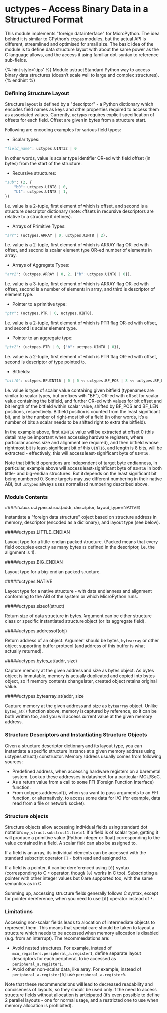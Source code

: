# uctypes – Access Binary Data in a Structured Format
This module implements "foreign data interface" for MicroPython. The idea behind it is similar to CPython’s `ctypes` modules, but the actual API is different, streamlined and optimised for small size. The basic idea of the module is to define data structure layout with about the same power as the C language allows, and the access it using familiar dot-syntax to reference sub-fields.

{% hint style='tips' %}
Module ustruct
Standard Python way to access binary data structures (doesn’t scale well to large and complex structures).
{% endhint %}

### Defining Structure Layout

Structure layout is defined by a "descriptor" - a Python dictionary which encodes field names as keys and other properties required to access them as associated values. Currently, `uctypes` requires explicit specification of offsets for each field. Offset are given in bytes from a structure start.

Following are encoding examples for various field types:

- Scalar types:

```python
"field_name": uctypes.UINT32 | 0
```

In other words, value is scalar type identifier OR-ed with field offset (in bytes) from the start of the structure.

- Recursive structures:

```python
"sub": (2, {
    "b0": uctypes.UINT8 | 0,
    "b1": uctypes.UINT8 | 1,
})
```

I.e. value is a 2-tuple, first element of which is offset, and second is a structure descriptor dictionary (note: offsets in recursive descriptors are relative to a structure it defines).

- Arrays of Primitive Types:

```python
"arr": (uctypes.ARRAY | 0, uctypes.UINT8 | 2),
```

I.e. value is a 2-tuple, first element of which is ARRAY flag OR-ed with offset, and second is scalar element type OR-ed number of elements in array.

- Arrays of Aggregate Types:

```python
"arr2": (uctypes.ARRAY | 0, 2, {"b": uctypes.UINT8 | 0}),
```

I.e. value is a 3-tuple, first element of which is ARRAY flag OR-ed with offset, second is a number of elements in array, and third is descriptor of element type.

- Pointer to a primitive type:

```python
"ptr": (uctypes.PTR | 0, uctypes.UINT8),
```

I.e. value is a 2-tuple, first element of which is PTR flag OR-ed with offset, and second is scalar element type.

- Pointer to an aggregate type:

```python
"ptr2": (uctypes.PTR | 0, {"b": uctypes.UINT8 | 0}),
```

I.e. value is a 2-tuple, first element of which is PTR flag OR-ed with offset, second is descriptor of type pointed to.

- Bitfields:

```python
"bitf0": uctypes.BFUINT16 | 0 | 0 << uctypes.BF_POS | 8 << uctypes.BF_LEN,
```

I.e. value is type of scalar value containing given bitfield (typenames are similar to scalar types, but prefixes with "BF"), OR-ed with offset for scalar value containing the bitfield, and further OR-ed with values for bit offset and bit length of the bitfield within scalar value, shifted by BF_POS and BF_LEN positions, respectively. Bitfield position is counted from the least significant bit, and is the number of right-most bit of a field (in other words, it’s a number of bits a scalar needs to be shifted right to extra the bitfield).

In the example above, first `UINT16` value will be extracted at offset 0 (this detail may be important when accessing hardware registers, where particular access size and alignment are required), and then bitfield whose rightmost bit is least-significant bit of this `UINT16`, and length is 8 bits, will be extracted - effectively, this will access least-significant byte of `UINT16`.

Note that bitfield operations are independent of target byte endianness, in particular, example above will access least-significant byte of `UINT16` in both little- and big-endian structures. But it depends on the least significant bit being numbered 0. Some targets may use different numbering in their native ABI, but `uctypes` always uses normalised numbering described above.

### Module Contents

#####<class><i>class</i> uctypes.struct(addr, descriptor, layout_type=NATIVE)</class>

Instantiate a "foreign data structure" object based on structure address in memory, descriptor (encoded as a dictionary), and layout type (see below).

#####<function>uctypes.LITTLE_ENDIAN</function>

Layout type for a little-endian packed structure. (Packed means that every field occupies exactly as many bytes as defined in the descriptor, i.e. the alignment is 1).

#####<function>uctypes.BIG_ENDIAN</function>

Layout type for a big-endian packed structure.

#####<function>uctypes.NATIVE</function>

Layout type for a native structure - with data endianness and alignment conforming to the ABI of the system on which MicroPython runs.

#####<function>uctypes.sizeof(struct)</function>

Return size of data structure in bytes. Argument can be either structure class or specific instantiated structure object (or its aggregate field).

#####<function>uctypes.addressof(obj)</function>

Return address of an object. Argument should be bytes, `bytearray` or other object supporting buffer protocol (and address of this buffer is what actually returned).

#####<function>uctypes.bytes_at(addr, size)</function>

Capture memory at the given address and size as bytes object. As bytes object is immutable, memory is actually duplicated and copied into bytes object, so if memory contents change later, created object retains original value.

#####<function>uctypes.bytearray_at(addr, size)</function>

Capture memory at the given address and size as `bytearray` object. Unlike `bytes_at()` function above, memory is captured by reference, so it can be both written too, and you will access current value at the given memory address.

### Structure Descriptors and Instantiating Structure Objects

Given a structure descriptor dictionary and its layout type, you can instantiate a specific structure instance at a given memory address using <function>uctypes.struct()</function> constructor. Memory address usually comes from following sources:

- Predefined address, when accessing hardware registers on a baremetal system. Lookup these addresses in datasheet for a particular MCU/SoC.
- As a return value from a call to some FFI (Foreign Function Interface) function.
- From <function>uctypes.addressof()</function>, when you want to pass arguments to an FFI function, or alternatively, to access some data for I/O (for example, data read from a file or network socket).

### Structure objects

Structure objects allow accessing individual fields using standard dot notation: `my_struct.substruct1.field1`. If a field is of scalar type, getting it will produce a primitive value (Python integer or float) corresponding to the value contained in a field. A scalar field can also be assigned to.

If a field is an array, its individual elements can be accessed with the standard subscript operator `[]` - both read and assigned to.

If a field is a pointer, it can be dereferenced using `[0]` syntax (corresponding to C `*` operator, though `[0]` works in C too). Subscripting a pointer with other integer values but 0 are supported too, with the same semantics as in C.

Summing up, accessing structure fields generally follows C syntax, except for pointer dereference, when you need to use `[0]` operator instead of `*`.

### Limitations
Accessing non-scalar fields leads to allocation of intermediate objects to represent them. This means that special care should be taken to layout a structure which needs to be accessed when memory allocation is disabled (e.g. from an interrupt). The recommendations are:

- Avoid nested structures. For example, instead of `mcu_registers.peripheral_a.register1`, define separate layout descriptors for each peripheral, to be accessed as `peripheral_a.register1`.
- Avoid other non-scalar data, like array. For example, instead of `peripheral_a.register[0]` use `peripheral_a.register0`.

Note that these recommendations will lead to decreased readability and conciseness of layouts, so they should be used only if the need to access structure fields without allocation is anticipated (it’s even possible to define 2 parallel layouts - one for normal usage, and a restricted one to use when memory allocation is prohibited).
